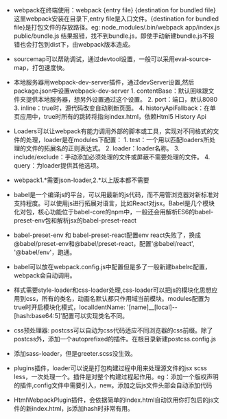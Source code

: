 - webpack在终端使用：webpack {entry file} {destination for bundled file} 这里webpack安装在目录下,entry file是入口文件。{destination for bundled file}是打包文件的存放路径。eg: node_modules/.bin/webpack app/index.js public/bundle.js 结果报错，找不到bundle.js，即使手动新建bundle.js不报错也会打包到dist下，由webpack版本造成。

- sourcemap可以帮助调试，通过devtool设置，一般可以采用eval-source-map，打包速度快。

- 本地服务器用webpack-dev-server插件，通过devServer设置,然后package.json中设置webpack-dev-server
      1. contentBase：默认回味跟文件夹提供本地服务器，想另外设置通过这个设置。
      2. port：端口，默认8080
      3. inline：true时，源代码改变自动刷新页面。
      4. historyApiFallback：在单页应用中，true时所有的跳转将指向index.html，依赖Html5 History Api

- Loaders可以让webpack有能力调用外部的脚本或工具，实现对不同格式的文件的处理，loader是在modules下配置：
      1. test：一个用以匹配loaders所处理的文件的拓展名的正则表达式。
      2. loader：loader名称。
      3. include/exclude：手动添加必须处理的文件或屏蔽不需要处理的文件。
      4. query：为loader提供其他选项。

- webpack1.*需要json-loader,2.*以上版本都不需要

- babel是一个编译js的平台，可以用最新的js代码，而不用管浏览器对新标准对支持程度。可以使用js进行拓展对语言，比如React对jsx。Babel是几个模块化对包，核心功能位于babel-core的npm中，一般还会用解析ES6的babel-preset-env包和解析jsx的babel-preset-react

- babel-preset-env 和 babel-preset-react配置env react失败了，换成@babel/preset-env和@babel/preset-react，配置'@babel/react', '@babel/env'，跑通。

- babel可以放在webpack.config.js中配置但是多了一般新建babelrc配置，webpack会自动调用。

- 样式需要style-loader和css-loader处理,css-loader可以把js的模块化思想应用到css，所有的类名，动画名默认都只作用域当前模块。modules配置为true时开启模块化模式，localIdentName: '[name]__[local]--[hash:base64:5]'配置可以实现类名不同。

- css预处理器: postcss可以自动为css代码适应不同浏览器的css前缀。除了postcss外，添加一个autoprefixed的插件。在根目录新建postcss.config.js

- 添加sass-loader，但是greeter.scss没生效。

- plugins插件，loader可以说是打包构建过程中用来处理源文件的jsx scss less，一次处理一个。插件是对整个构建过程起作用。eg：添加一个版权声明的插件,config文件中需要引入，new。添加之后js文件头部会自动添加代码

- HtmlWebpackPlugin插件，会依据简单的index.html自动饮用你打包后的js文件的新index.html，js添加hash时非常有用。